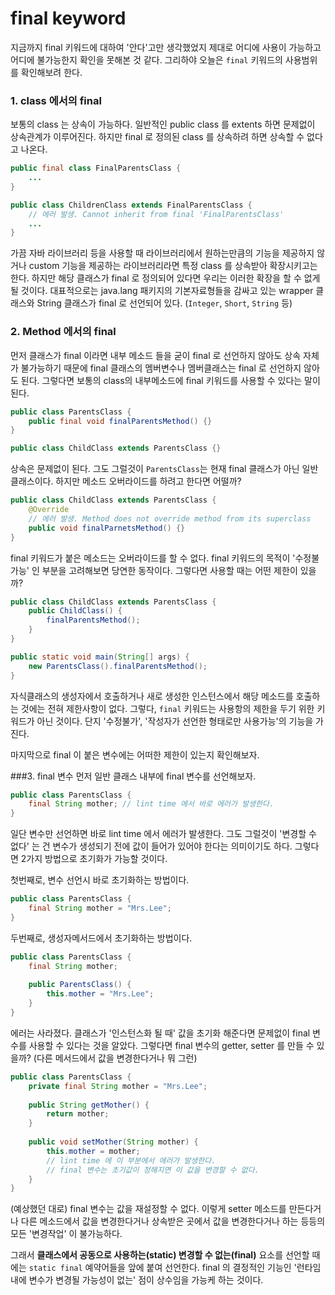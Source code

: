 # final keyword 
지금까지 final 키워드에 대하여 '안다'고만 생각했었지 제대로 어디에 사용이 가능하고 어디에 불가능한지 확인을 못해본 것 같다. 그리하야 오늘은 `final` 키워드의 사용범위를 확인해보려 한다.
### 1. class 에서의 final
보통의 class 는 상속이 가능하다.
일반적인 public class 를 extents 하면 문제없이 상속관계가 이루어진다.
하지만 final 로 정의된 class 를 상속하려 하면 상속할 수 없다고 나온다.
```java
public final class FinalParentsClass {
    ...
}
```
```java
public class ChildrenClass extends FinalParentsClass { 
    // 에러 발생. Cannot inherit from final 'FinalParentsClass'
    ...
}
```
가끔 자바 라이브러리 등을 사용할 때 라이브러리에서 원하는만큼의 기능을 제공하지 않거나 custom 기능을 제공하는 라이브러리라면 특정 class 를 상속받아 확장시키고는 한다. 하지만 해당 클래스가 final 로 정의되어 있다면 우리는 이러한 확장을 할 수 없게 될 것이다. 대표적으로는 java.lang 패키지의 기본자료형들을 감싸고 있는 wrapper 클래스와 String 클래스가 final 로 선언되어 있다. (`Integer`, `Short`, `String` 등)
### 2. Method 에서의 final
먼저 클래스가 final 이라면 내부 메소드 들을 굳이 final 로 선언하지 않아도 상속 자체가 불가능하기 때문에 final 클래스의 멤버변수나 멤버클래스는 final 로 선언하지 않아도 된다. 그렇다면 보통의 class의 내부메소드에 final 키워드를 사용할 수 있다는 말이 된다.
```java
public class ParentsClass {
    public final void finalParentsMethod() {}
}
```
```java
public class ChildClass extends ParentsClass {}
```
상속은 문제없이 된다. 그도 그럴것이 `ParentsClass`는 현재 final 클래스가 아닌 일반 클래스이다.
하지만 메소드 오버라이드를 하려고 한다면 어떨까?
```java
public class ChildClass extends ParentsClass {
    @Override
    // 에러 발생. Method does not override method from its superclass
    public void finalParnetsMethod() {}
}
```
final 키워드가 붙은 메소드는 오버라이드를 할 수 없다. final 키워드의 목적이 '수정불가능' 인 부분을 고려해보면 당연한 동작이다.
그렇다면 사용할 때는 어떤 제한이 있을까?
```java
public class ChildClass extends ParentsClass {
    public ChildClass() {
        finalParentsMethod();
    }
}
```
```java
public static void main(String[] args) {
    new ParentsClass().finalParentsMethod();
}
```
자식클래스의 생성자에서 호출하거나 새로 생성한 인스턴스에서 해당 메소드를 호출하는 것에는 전혀 제한사항이 없다.
그렇다, `final` 키워드는 사용항의 제한을 두기 위한 키워드가 아닌 것이다. 단지 '수정불가', '작성자가 선언한 형태로만 사용가능'의 기능을 가진다.

마지막으로 final 이 붙은 변수에는 어떠한 제한이 있는지 확인해보자.

###3. final 변수
먼저 일반 클래스 내부에 final 변수를 선언해보자.
```java
public class ParentsClass {
    final String mother; // lint time 에서 바로 에러가 발생한다.
}
```
일단 변수만 선언하면 바로 lint time 에서 에러가 발생한다. 그도 그럴것이 '변경할 수 없다' 는 건 변수가 생성되기 전에 값이 들어가 있어야 한다는 의미이기도 하다. 그렇다면 2가지 방법으로 초기화가 가능할 것이다.

첫번째로, 변수 선언시 바로 초기화하는 방법이다.
```java
public class ParentsClass {
    final String mother = "Mrs.Lee";
}
```
두번째로, 생성자메서드에서 초기화하는 방법이다.
```java
public class ParentsClass {
    final String mother;
    
    public ParentsClass() {
        this.mother = "Mrs.Lee";
    }
}
```
에러는 사라졌다. 클래스가 '인스턴스화 될 때' 값을 초기화 해준다면 문제없이 final 변수를 사용할 수 있다는 것을 알았다. 그렇다면 final 변수의 getter, setter 를 만들 수 있을까? (다른 메서드에서 값을 변경한다거나 뭐 그런)
```java
public class ParentsClass {
    private final String mother = "Mrs.Lee";
    
    public String getMother() {
        return mother;
    }
    
    public void setMother(String mother) {
        this.mother = mother;
        // lint time 에 이 부분에서 에러가 발생한다.
        // final 변수는 초기값이 정해지면 이 값을 변경할 수 없다.
    }
}
```
(예상했던 대로) final 변수는 값을 재설정할 수 없다. 이렇게 setter 메소드를 만든다거나 다른 메소드에서 값을 변경한다거나 상속받은 곳에서 값을 변경한다거나 하는 등등의 모든 '변경작업' 이 불가능하다.

그래서 **클래스에서 공동으로 사용하는(static) 변경할 수 없는(final)** 요소를 선언할 때에는 `static final` 예약어들을 앞에 붙여 선언한다. final 의 결정적인 기능인 '런타임 내에 변수가 변경될 가능성이 없는' 점이 상수임을 가능케 하는 것이다.
